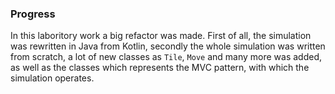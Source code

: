 ### Progress

In this laboritory work a big refactor was made. First of all, the simulation was rewritten in Java from Kotlin, secondly the whole simulation was written from scratch, a lot of new classes as `Tile`, `Move` and many more was added, as well as the classes which represents the MVC pattern, with which the simulation operates.
